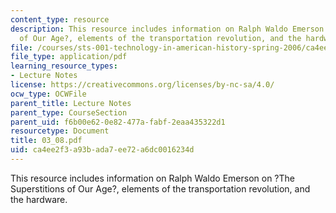 ```yaml
---
content_type: resource
description: This resource includes information on Ralph Waldo Emerson on ?The Superstitions
  of Our Age?, elements of the transportation revolution, and the hardware.
file: /courses/sts-001-technology-in-american-history-spring-2006/ca4ee2f3a93bada7ee72a6dc0016234d_03_08.pdf
file_type: application/pdf
learning_resource_types:
- Lecture Notes
license: https://creativecommons.org/licenses/by-nc-sa/4.0/
ocw_type: OCWFile
parent_title: Lecture Notes
parent_type: CourseSection
parent_uid: f6b00e62-0e82-477a-fabf-2eaa435322d1
resourcetype: Document
title: 03_08.pdf
uid: ca4ee2f3-a93b-ada7-ee72-a6dc0016234d
---
```

This resource includes information on Ralph Waldo Emerson on ?The Superstitions of Our Age?, elements of the transportation revolution, and the hardware.